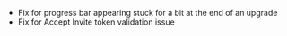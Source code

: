 - Fix for progress bar appearing stuck for a bit at the end of an upgrade
- Fix for Accept Invite token validation issue
